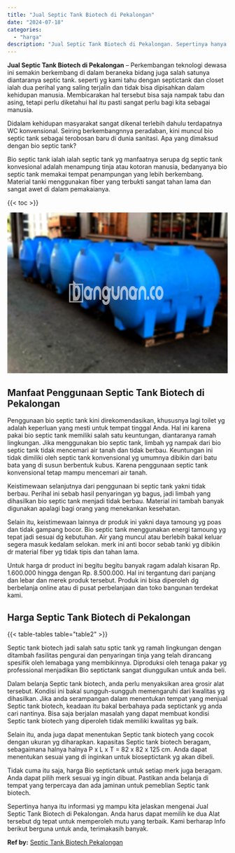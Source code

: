 ```yaml
---
title: "Jual Septic Tank Biotech di Pekalongan"
date: "2024-07-18"
categories: 
  - "harga"
description: "Jual Septic Tank Biotech di Pekalongan. Sepertinya hanya itu informasi yg mampu kita jelaskan mengenai Jual Septic Tank Biotech di Pekalongan. Anda harus dap..."
---
```


**Jual Septic Tank Biotech di Pekalongan** – Perkembangan teknologi dewasa ini semakin berkembang di dalam beraneka bidang juga salah satunya diantaranya septic tank. seperti yg kami tahu dengan septictank dan closet ialah dua perihal yang saling terjalin dan tidak bisa dipisahkan dalam kehidupan manusia. Membicarakan hal tersebut bisa saja nampak tabu dan asing, tetapi perlu diketahui hal itu pasti sangat perlu bagi kita sebagai manusia.

Didalam kehidupan masyarakat sangat dikenal terlebih dahulu terdapatnya WC konvensional. Seiring berkembangnnya peradaban, kini muncul bio septic tank sebagai terobosan baru di dunia sanitasi. Apa yang dimaksud dengan bio septic tank?

Bio septic tank ialah ialah septic tank yg manfaatnya serupa dg septic tank konvesional adalah menampung tinja atau kotoran manusia, bedanyanya bio septic tank memakai tempat penampungan yang lebih berkembang. Material tanki menggunakan fiber yang terbukti sangat tahan lama dan sangat awet di dalam pemakaianya.

{{< toc >}}

![Jual Septic Tank Biotech di Pekalongan](/images/jual-bio-septictank-16.png)

## Manfaat Penggunaan Septic Tank Biotech di Pekalongan

Penggunaan bio septic tank kini direkomendasikan, khususnya lagi toilet yg adalah keperluan yang mesti untuk tempat tinggal Anda. Hal ini karena pakai bio septic tank memiliki salah satu keuntungan, diantaranya ramah lingkungan. Jika menggunakan bio septic tank, limbah yg nampak dari bio septic tank tidak mencemari air tanah dan tidak berbau. Keuntungan ini tidak dimiliki oleh septic tank konvensional yg umumnya dibikin dari batu bata yang di susun berbentuk kubus. Karena penggunaan septic tank konvensional tetap mampu mencemari air tanah.

Keistimewaan selanjutnya dari penggunaan bi septic tank yakni tidak berbau. Perihal ini sebab hasil penyaringan yg bagus, jadi limbah yang dihasilkan bio septic tank menjadi tidak berbau. Material ini tambah banyak digunakan apalagi bagi orang yang menekankan kesehatan.

Selain itu, keistimewaan lainnya dr produk ini yakni daya tamoung yg poas dan tidak gampang bocor. Bio septic tank menggunakan energi tamoung yg tepat jadi sesuai dg kebutuhan. Air yang muncul atau berlebih bakal keluar segera masuk kedalam selokan. merk ini anti bocor sebab tanki yg dibikin dr material fiber yg tidak tipis dan tahan lama.

Untuk harga dr product ini begitu begitu banyak ragam adalah kisaran Rp. 1.600.000 hingga dengan Rp. 8.500.000. Hal ini tergantung dari panjang dan lebar dan merek produk tersebut. Produk ini bisa diperoleh dg berbelanja online atau di pusat perbelanjaan dan toko bangunan terdekat kami.

## Harga Septic Tank Biotech di Pekalongan

{{< table-tables table="table2" >}}

Septic tank biotech jadi salah satu sptic tank yg ramah lingkungan dengan ditambah fasilitas pengurai dan penyaringan tinja yang telah dirancang spesifik oleh lemabaga yang membikinnya. Diproduksi oleh tenaga pakar yg professional menjadikan Bio septictank sangat diunggulkan untuk anda beli.

Dalam belanja Septic tank biotech, anda perlu menyaksikan area grosir alat tersebut. Kondisi ini bakal sungguh-sungguh memengaruhi dari kwalitas yg dihasilkan. Jika anda serampangan dalam menentukan tempat yang menjual Septic tank biotech, keadaan itu bakal berbahaya pada septictank yg anda cari nantinya. Bisa saja berjalan masalah yang dapat membuat kondisi Septic tank biotech yang diperoleh tidak memiliki kwalitas yg baik.

Selain itu, anda juga dapat menentukan Septic tank biotech yang cocok dengan ukuran yg diharapkan. kapasitas Septic tank biotech beragam, sebagaimana halnya halnya P x L x T = 82 x 82 x 125 cm. Anda dapat menentukan sesuai yang di inginkan untuk bioseptictank yg akan dibeli.

Tidak cuma itu saja, harga Bio septictank untuk setiap merk juga beragam. Anda dapat pilih merk sesuai yg ingin dibuat. Pastikan anda belanja di tempat yang terpercaya dan ada jaminan untuk pemeblian Septic tank biotech.

Sepertinya hanya itu informasi yg mampu kita jelaskan mengenai Jual Septic Tank Biotech di Pekalongan. Anda harus dapat memilih ke dua Alat tersebut dg tepat untuk memperoleh mutu yang terbaik. Kami berharap Info berikut berguna untuk anda, terimakasih banyak.

**Ref by:** [Septic Tank Biotech Pekalongan](https://id.wikipedia.org/wiki/Septic)
